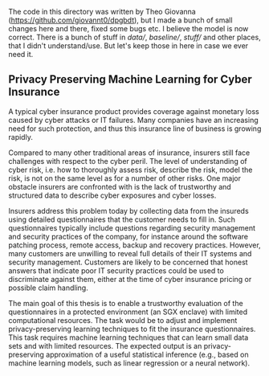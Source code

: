 The code in this directory was written by Theo Giovanna (https://github.com/giovannt0/dpgbdt), but I made a bunch of small changes here and there, fixed some bugs etc. I believe the model is now correct. 
There is a bunch of stuff in _data/_, _baseline/_, _stuff/_ and other places, that I didn't understand/use. But let's keep those in here in case we ever need it.


## Privacy Preserving Machine Learning for Cyber Insurance

A typical cyber insurance product provides coverage against monetary loss caused by cyber attacks or
IT failures. Many companies have an increasing need for such protection, and thus this insurance line of
business is growing rapidly.

Compared to many other traditional areas of insurance, insurers still face challenges with respect to the
cyber peril. The level of understanding of cyber risk, i.e. how to thoroughly assess risk, describe the risk,
model the risk, is not on the same level as for a number of other risks. One major obstacle insurers are
confronted with is the lack of trustworthy and structured data to describe cyber exposures and cyber losses.

Insurers address this problem today by collecting data from the insureds using detailed questionnaires that
the customer needs to fill in. Such questionnaires typically include questions regarding security management
and security practices of the company, for instance around the software patching process, remote access,
backup and recovery practices. However, many customers are unwilling to reveal full details of their IT
systems and security management. Customers are likely to be concerned that honest answers that indicate
poor IT security practices could be used to discriminate against them, either at the time of cyber insurance
pricing or possible claim handling.

The main goal of this thesis is to enable a trustworthy evaluation of the questionnaires in a protected
environment (an SGX enclave) with limited computational resources. The task would be to adjust and
implement privacy-preserving learning techniques to fit the insurance questionnaires. This task requires
machine learning techniques that can learn small data sets and with limited resources. The expected
output is an privacy-preserving approximation of a useful statistical inference (e.g., based on machine
learning models, such as linear regression or a neural network).
